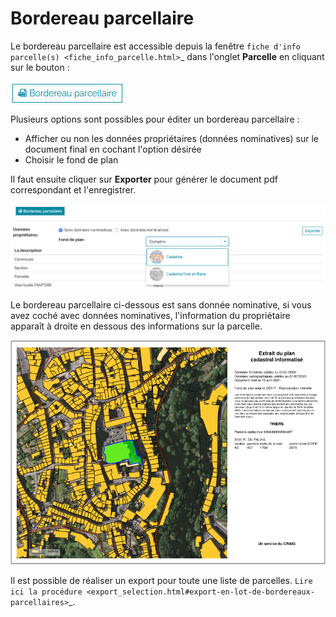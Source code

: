 # Bordereau parcellaire

Le bordereau parcellaire est accessible depuis la fenêtre `fiche d'info parcelle(s) <fiche_info_parcelle.html>`_ dans l'onglet **Parcelle** en cliquant sur le bouton :

![image](./images/bp_bouton.png)

Plusieurs options sont possibles pour éditer un bordereau parcellaire :

- Afficher ou non les données propriétaires (données nominatives) sur le document final en cochant l'option désirée
- Choisir le fond de plan

Il faut ensuite cliquer sur **Exporter** pour générer le document pdf correspondant et l'enregistrer.

![image](./images/bp_creation.png)

Le bordereau parcellaire ci-dessous est sans donnée nominative, si vous avez coché avec données nominatives, l'information du propriétaire apparaît à droite en dessous des informations sur la parcelle.


![image](./images/bp_exemple1.png)


Il est possible de réaliser un export pour toute une liste de parcelles. `Lire ici la procédure <export_selection.html#export-en-lot-de-bordereaux-parcellaires>`_.

